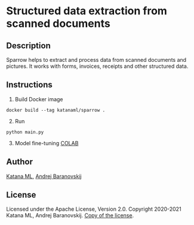 # Structured data extraction from scanned documents

## Description

Sparrow helps to extract and process data from scanned documents and pictures. It works with forms, invoices, receipts and other structured data.

## Instructions

1. Build Docker image

```
docker build --tag katanaml/sparrow .
```

2. Run

```
python main.py
```

3. Model fine-tuning [COLAB](https://colab.research.google.com/drive/1AtbMQFw_ahESLYVsHdoYg-NZrL9i2evB?usp=sharing)

## Author

[Katana ML](https://katanaml.io), [Andrej Baranovskij](https://github.com/abaranovskis-redsamurai)

## License

Licensed under the Apache License, Version 2.0. Copyright 2020-2021 Katana ML, Andrej Baranovskij. [Copy of the license](https://github.com/katanaml/sparrow/blob/main/LICENSE).
